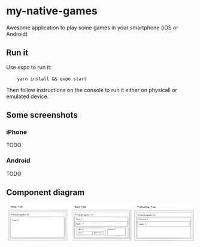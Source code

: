 # my-native-games

Awesome application to play some games in your smartphone (iOS or Android)

## Run it

Use expo to run it:

```
    yarn install && expo start
```

Then follow instructions on the console to run it either on physicall or emulated device.

## Some screenshots

### iPhone
TODO

### Android
TODO

## Component diagram

![component diagram](componentDiagram.png "Component Diagram")
